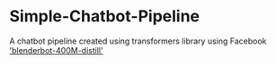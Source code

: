 # Simple-Chatbot-Pipeline

A chatbot pipeline created using transformers library using Facebook ['blenderbot-400M-distill'](https://huggingface.co/facebook/blenderbot-400M-distill)
